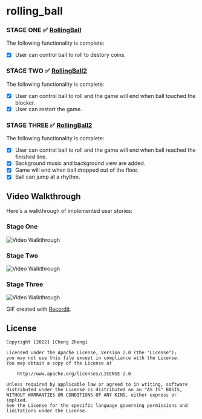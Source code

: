 # rolling_ball

### STAGE ONE ✅ [RollingBall](https://github.com/chengmeowz/rolling-ball/blob/main/RollingBall)

The following functionality is complete:

- [X] User can control ball to roll to destory coins.

### STAGE TWO ✅ [RollingBall2](https://github.com/chengmeowz/rolling-ball/blob/main/RollingBall2)

The following functionality is complete:

- [X] User can control ball to roll and the game will end when ball touched the blocker.
- [X] User can restart the game.

### STAGE THREE ✅ [RollingBall2](https://github.com/chengmeowz/rolling-ball/blob/main/RollingBall2)

The following functionality is complete:

- [X] User can control ball to roll and the game will end when ball reached the finished line.
- [X] Background music and background view are added.
- [X] Game will end when ball dropped out of the floor.
- [X] Ball can jump at a rhythm.

## Video Walkthrough 

Here's a walkthrough of implemented user stories:

### Stage One
<img src='http://g.recordit.co/N7VvIllY5x.gif' title='#1 Video Walkthrough' width='' alt='Video Walkthrough' />

### Stage Two
<img src='http://g.recordit.co/h7xwEp5tnT.gif' title='#2 Video Walkthrough' width='' alt='Video Walkthrough' />

### Stage Three
<img src='http://g.recordit.co/3MPYWEyEfP.gif' title='#3 Video Walkthrough' width='' alt='Video Walkthrough' />

GIF created with [Recordit](https://recordit.co/).

## License

    Copyright [2022] [Cheng Zheng]

    Licensed under the Apache License, Version 2.0 (the "License");
    you may not use this file except in compliance with the License.
    You may obtain a copy of the License at

        http://www.apache.org/licenses/LICENSE-2.0

    Unless required by applicable law or agreed to in writing, software
    distributed under the License is distributed on an "AS IS" BASIS,
    WITHOUT WARRANTIES OR CONDITIONS OF ANY KIND, either express or implied.
    See the License for the specific language governing permissions and
    limitations under the License.

